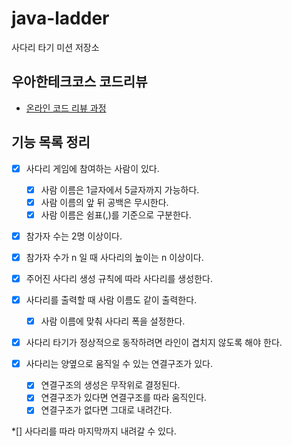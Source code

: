 # java-ladder

사다리 타기 미션 저장소

## 우아한테크코스 코드리뷰

- [온라인 코드 리뷰 과정](https://github.com/woowacourse/woowacourse-docs/blob/master/maincourse/README.md)

## 기능 목록 정리

*[x] 사다리 게임에 참여하는 사람이 있다.
    *[x] 사람 이름은 1글자에서 5글자까지 가능하다.
    *[x] 사람 이름의 앞 뒤 공백은 무시한다.
    *[x] 사람 이름은 쉼표(,)를 기준으로 구분한다.

*[x] 참가자 수는 2명 이상이다.
*[x] 참가자 수가 n 일 때 사다리의 높이는 n 이상이다.

*[x] 주어진 사다리 생성 규칙에 따라 사다리를 생성한다.

*[x] 사다리를 출력할 때 사람 이름도 같이 출력한다.
    *[x] 사람 이름에 맞춰 사다리 폭을 설정한다.

*[x] 사다리 타기가 정상적으로 동작하려면 라인이 겹치지 않도록 해야 한다.

*[x] 사다리는 양옆으로 움직일 수 있는 연결구조가 있다.
    *[x] 연결구조의 생성은 무작위로 결정된다.
    *[x] 연결구조가 있다면 연결구조를 따라 움직인다.
    *[x] 연결구조가 없다면 그대로 내려간다.

*[] 사다리를 따라 마지막까지 내려갈 수 있다.
